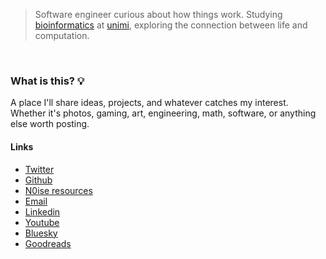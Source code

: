 > Software engineer curious about how things work. Studying [bioinformatics](https://en.wikipedia.org/wiki/Bioinformatics) at [unimi](https://www.unimi.it/en/education/master-programme/bioinformatics-computational-genomics), exploring the connection between life and computation.

<br>

### What is this? 💡  

A place I'll share ideas, projects, and whatever catches my interest. Whether it's photos, gaming, art, engineering, math, software, or anything else worth posting.  

#### Links

- [Twitter](https://twitter.com/rhighs_)
- [Github](https://github.com/rhighs)
- [N0ise resources](https://www.n0ise.io/user/rhighs)
- [Email](mailto:roberto.montalti00@gmail.com)
- [Linkedin](https://www.linkedin.com/in/roberto-montalti-b67215225/)
- [Youtube](https://www.youtube.com/@MyNAASTY)
- [Bluesky](https://bsky.app/profile/rhighs.bsky.social)
- [Goodreads](https://www.goodreads.com/user/show/157819998-roberto-montalti)
